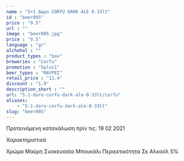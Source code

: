 ```yaml
---
name : "5+1 Δώρο CORFU DARK ALE 0.33lt"
id : "beer005"
price : "9.5"
url : ""
image : "beer005.jpg"
price : "9.5"
language : "gr"
alchohol : ""
product_types : "box"
breweries : "Corfu"
promotion : "5plus1"
beer_types : "ΜΑΥΡΕΣ"
retail_price : "11.4"
discount : "1.9"
description_short : ""
url: "5-1-doro-corfu-dark-ale-0-33lt/corfu"
aliases: 
    - "5-1-doro-corfu-dark-ale-0-33lt"
slug: "beer005"
---
```


Προτεινόμενη κατανάλωση πρίν τις: 19 02 2021

Χαρακτηριστικά

Χρώμα
Μαύρη
Συσκευασία
Μπουκάλι
Περιεκτικότητα Σε Αλκοόλ
5%